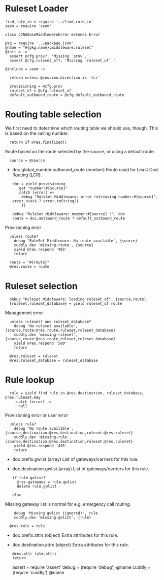 Ruleset Loader
==============

    find_rule_in = require '../find_rule_in'
    seem = require 'seem'

    class CCNQBaseMiddlewareError extends Error

    pkg = require '../package.json'
    @name = "#{pkg.name}:middleware:ruleset"
    @init = ->
      assert @cfg.prov?, 'Missing `prov`.'
      assert @cfg.ruleset_of?, 'Missing `ruleset_of`.'

    @include = seem ->

      return unless @session.direction is 'lcr'

      provisioning = @cfg.prov
      ruleset_of = @cfg.ruleset_of
      default_outbound_route = @cfg.default_outbound_route

Routing table selection
=======================

We first need to determine which routing table we should use, though.
This is based on the calling number.

      return if @res.finalized()

Route based on the route selected by the source, or using a default route.

      source = @source

* doc.global_number.outbound_route (number) Route used for Least Cost Routing (LCR).

      doc = yield provisioning
        .get "number:#{source}"
        .catch (error) =>
          debug "RuleSet Middleware: error retrieving number:#{source}", error.stack ? error.toString()
          {}

      debug "RuleSet Middleware: number:#{source} :", doc
      route = doc.outbound_route ? default_outbound_route

Provisioning error

      unless route?
        debug 'RuleSet Middleware: No route available', {source}
        cuddly.dev 'missing-route', {source}
        yield @res.respond '485'
        return

      route = "#{route}"
      @res.route = route

Ruleset selection
=================

      debug "RuleSet Middleware: loading ruleset_of", {source,route}
      {ruleset,ruleset_database} = yield ruleset_of route

Management error

      unless ruleset? and ruleset_database?
        debug 'No ruleset available', {source,route:@res.route,ruleset,ruleset_database}
        cuddly.dev 'missing-ruleset', {source,route:@res.route,ruleset,ruleset_database}
        yield @res.respond '500'
        return

      @res.ruleset = ruleset
      @res.ruleset_database = ruleset_database

Rule lookup
===========

      rule = yield find_rule_in @res.destination, ruleset_database, @res.ruleset.key
        .catch (error) ->
          null

Provisioning error or user error

      unless rule?
        debug 'No route available', {source,destination:@res.destination,ruleset:@res.ruleset}
        cuddly.dev 'missing-rule', {source,destination:@res.destination,ruleset:@res.ruleset}
        yield @res.respond '485'
        return

* doc.prefix.gwlist (array) List of gateways/carriers for this rule.
* doc.destination.gwlist (array) List of gateways/carriers for this rule.

      if rule.gwlist?
        @res.gateways = rule.gwlist
        delete rule.gwlist

      else

Missing gateway list is normal for e.g. emergency call routing.

        debug 'Missing gwlist (ignored)', rule
        cuddly.dev 'missing-gwlist', {rule}

      @res.rule = rule

* doc.prefix.attrs (object) Extra attributes for this rule.
* doc.destination.attrs (object) Extra attributes for this rule.

      @res.attr rule.attrs
      return

    assert = require 'assert'
    debug = (require 'debug') @name
    cuddly = (require 'cuddly') @name
